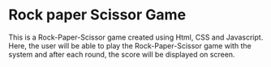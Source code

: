 # Rock paper Scissor Game


This is a Rock-Paper-Scissor game created using Html, CSS and Javascript. Here, the user will be able to play the Rock-Paper-Scissor game with the system and after each round, the score will be displayed on screen.

